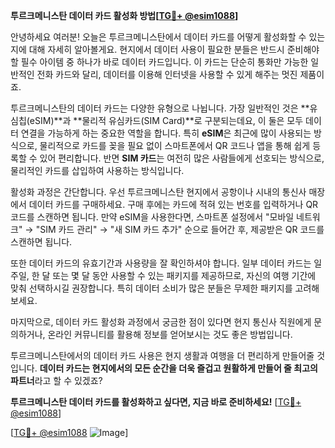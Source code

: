 **투르크메니스탄 데이터 카드 활성화 방법[[TG💪+ @esim1088](https://t.me/s/esim1088)]**

안녕하세요 여러분! 오늘은 투르크메니스탄에서 데이터 카드를 어떻게 활성화할 수 있는지에 대해 자세히 알아볼게요. 현지에서 데이터 사용이 필요한 분들은 반드시 준비해야 할 필수 아이템 중 하나가 바로 데이터 카드입니다. 이 카드는 단순히 통화만 가능한 일반적인 전화 카드와 달리, 데이터를 이용해 인터넷을 사용할 수 있게 해주는 멋진 제품이죠.

투르크메니스탄의 데이터 카드는 다양한 유형으로 나뉩니다. 가장 일반적인 것은 **유심칩(eSIM)**과 **물리적 유심카드(SIM Card)**로 구분되는데요, 이 둘은 모두 데이터 연결을 가능하게 하는 중요한 역할을 합니다. 특히 **eSIM**은 최근에 많이 사용되는 방식으로, 물리적으로 카드를 꽂을 필요 없이 스마트폰에서 QR 코드나 앱을 통해 쉽게 등록할 수 있어 편리합니다. 반면 **SIM 카드**는 여전히 많은 사람들에게 선호되는 방식으로, 물리적인 카드를 삽입하여 사용하는 방식입니다.

활성화 과정은 간단합니다. 우선 투르크메니스탄 현지에서 공항이나 시내의 통신사 매장에서 데이터 카드를 구매하세요. 구매 후에는 카드에 적혀 있는 번호를 입력하거나 QR 코드를 스캔하면 됩니다. 만약 eSIM을 사용한다면, 스마트폰 설정에서 "모바일 네트워크" → "SIM 카드 관리" → "새 SIM 카드 추가" 순으로 들어간 후, 제공받은 QR 코드를 스캔하면 됩니다.

또한 데이터 카드의 유효기간과 사용량을 잘 확인하셔야 합니다. 일부 데이터 카드는 일주일, 한 달 또는 몇 달 동안 사용할 수 있는 패키지를 제공하므로, 자신의 여행 기간에 맞춰 선택하시길 권장합니다. 특히 데이터 소비가 많은 분들은 무제한 패키지를 고려해보세요.

마지막으로, 데이터 카드 활성화 과정에서 궁금한 점이 있다면 현지 통신사 직원에게 문의하거나, 온라인 커뮤니티를 활용해 정보를 얻어보시는 것도 좋은 방법입니다.

투르크메니스탄에서의 데이터 카드 사용은 현지 생활과 여행을 더 편리하게 만들어줄 것입니다. **데이터 카드는 현지에서의 모든 순간을 더욱 즐겁고 원활하게 만들어 줄 최고의 파트너**라고 할 수 있겠죠?

**투르크메니스탄 데이터 카드를 활성화하고 싶다면, 지금 바로 준비하세요!** [[TG💪+ @esim1088](https://t.me/s/esim1088)]

[[TG💪+ @esim1088](https://t.me/s/esim1088) ![Image](https://i.postimg.cc/Y0z9fWf4/image.png)]